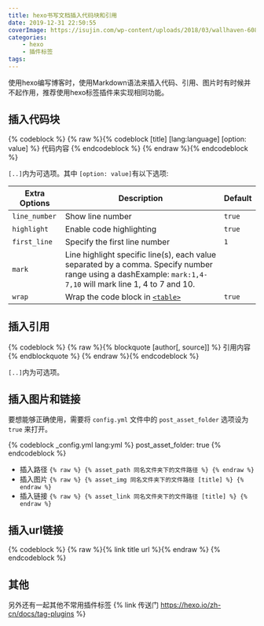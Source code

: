 ```yaml
---
title: hexo书写文档插入代码块和引用
date: 2019-12-31 22:50:55
coverImage: https://isujin.com/wp-content/uploads/2018/03/wallhaven-608510.png
categories:
    - hexo
    - 插件标签
tags:
---
```


使用hexo编写博客时，使用Markdown语法来插入代码、引用、图片时有时候并不起作用，推荐使用hexo标签插件来实现相同功能。
<!-- more -->

## 插入代码块

{% codeblock %}
{% raw %}{% codeblock [title] [lang:language] [option: value] %}
代码内容
{% endcodeblock %}
{% endraw %}{% endcodeblock %}

`[..]`内为可选项。其中 `[option: value]`有以下选项:

| Extra Options | Description                                                                                                                                                  | Default |
| ------------- | ------------------------------------------------------------------------------------------------------------------------------------------------------------ | ------- |
| `line_number` | Show line number                                                                                                                                             | `true`  |
| `highlight`   | Enable code highlighting                                                                                                                                     | `true`  |
| `first_line`  | Specify the first line number                                                                                                                                | `1`     |
| `mark`        | Line highlight specific line(s), each value separated by a comma. Specify number range using a dashExample: `mark:1,4-7,10` will mark line 1, 4 to 7 and 10. |         |
| `wrap`        | Wrap the code block in [`<table>`](https://developer.mozilla.org/en-US/docs/Web/HTML/Element/table)                                                          | `true`  |


## 插入引用

{% codeblock %}
{% raw %}{% blockquote [author[, source]] %}
引用内容
{% endblockquote %}
{% endraw %}{% endcodeblock %}

`[..]`内为可选项。

## 插入图片和链接

要想能够正确使用，需要将 `config.yml` 文件中的 `post_asset_folder` 选项设为 `true` 来打开。

{% codeblock _config.yml lang:yml %}
post_asset_folder: true
{% endcodeblock %}

- 插入路径 `{% raw %} {% asset_path 同名文件夹下的文件路径 %} {% endraw %}`
- 插入图片 `{% raw %} {% asset_img 同名文件夹下的文件路径 [title] %} {% endraw %}`
- 插入链接 `{% raw %} {% asset_link 同名文件夹下的文件路径 [title] %} {% endraw %}`

## 插入url链接

{% codeblock  %}
{% raw %}{% link title url %}{% endraw %}
{% endcodeblock %}

## 其他

另外还有一起其他不常用插件标签 {% link 传送门 https://hexo.io/zh-cn/docs/tag-plugins %}



